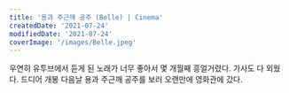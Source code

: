 ```yaml
---
title: '용과 주근깨 공주 (Belle) | Cinema'
createdDate: '2021-07-24'
modifiedDate: '2021-07-24'
coverImage: '/images/Belle.jpeg'
---
```


우연히 유투브에서 듣게 된 노래가 너무 좋아서 몇 개월째 흥얼거렸다. 가사도 다 외웠다. 드디어 개봉 다음날 용과 주근깨 공주를 보러 오랜만에 영화관에 갔다. 
<!-- excerpt -->
